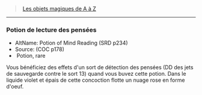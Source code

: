 ﻿---
!MagicItem
Type: Potion
Rarity: rare
Id: magicitems_az_hd.md#potion-de-lecture-des-pensées
ParentLink: magicitems_az_hd.md#les-objets-magiques-de-a-à-z
Name: Potion de lecture des pensées
ParentName: Les objets magiques de A à Z
NameLevel: 3
AltName: Potion of Mind Reading (SRD p234)
Source: (COC p178)
Attributes: {}
AttributesDictionary: >+
  {}

---
> [Les objets magiques de A à Z](hd_magicitems_az_les_objets_magiques_de_a_a_z.md)

---

### Potion de lecture des pensées

- AltName: Potion of Mind Reading (SRD p234)
- Source: (COC p178)
-  Potion, rare

Vous bénéficiez des effets d'un sort de détection des pensées (DD des jets de sauvegarde contre le sort 13) quand vous buvez cette potion. Dans le liquide violet et épais de cette concoction flotte un nuage rose en forme d'oeuf.

